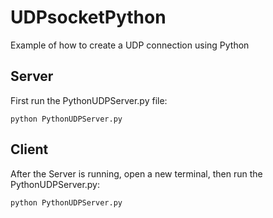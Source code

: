 # UDPsocketPython

Example of how to create a UDP connection using Python

## Server

First run the PythonUDPServer.py file:

    python PythonUDPServer.py

## Client

After the Server is running, open a new terminal, then run the PythonUDPServer.py:

    python PythonUDPServer.py